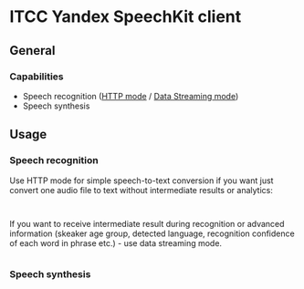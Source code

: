 # ITCC Yandex SpeechKit client

## General

### Capabilities

* Speech recognition ([HTTP mode](https://tech.yandex.com/speechkit/cloud/doc/guide/concepts/asr-http-request-docpage/) / [Data Streaming mode](https://tech.yandex.com/speechkit/cloud/doc/guide/concepts/asr-protobuf-docpage))  
* Speech synthesis  

## Usage

### Speech recognition

Use HTTP mode for simple speech-to-text conversion if you want just convert one audio file to text without intermediate results or analytics:

```


```

If you want to receive intermediate result during recognition or advanced information (skeaker age group, detected language, recognition confidence of each word in phrase etc.) - use data streaming mode.

```

```

### Speech synthesis